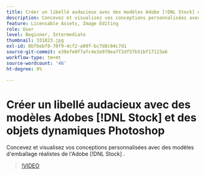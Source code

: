 ```yaml
---
title: Créer un libellé audacieux avec des modèles Adobe [!DNL Stock] et des objets dynamiques Photoshop
description: Concevez et visualisez vos conceptions personnalisées avec des modèles d'emballage réalistes d'Adobe [!DNL Stock]
feature: Licensable Assets, Image Editing
role: User
level: Beginner, Intermediate
thumbnail: 331823.jpg
exl-id: 8bfbebf8-70f9-4cf2-a89f-bc7d8c04c7d1
source-git-commit: e39efe0f7afc4e3e970ea7f2df57b51bf17123a6
workflow-type: tm+mt
source-wordcount: '46'
ht-degree: 0%

---
```


# Créer un libellé audacieux avec des modèles Adobes [!DNL Stock] et des objets dynamiques Photoshop

Concevez et visualisez vos conceptions personnalisées avec des modèles d&#39;emballage réalistes de l&#39;Adobe [!DNL Stock]    .

>[!VIDEO](https://video.tv.adobe.com/v/331823?hidetitle=true)
